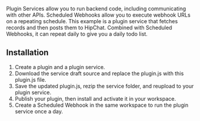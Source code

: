 Plugin Services allow you to run backend code, including communicating with other APIs. Scheduled Webhooks allow you to execute webhook URLs on a repeating schedule. This example is a plugin service that fetches records and then posts them to HipChat. Combined with Scheduled Webhooks, it can repeat daily to give you a daily todo list. 

## Installation
1. Create a plugin and a plugin service.
2. Download the service draft source and replace the plugin.js with this plugin.js file.
3. Save the updated plugin.js, rezip the service folder, and reupload to your plugin service.
4. Publish your plugin, then install and activate it in your workspace.
5. Create a Scheduled Webhook in the same workspace to run the plugin service once a day.